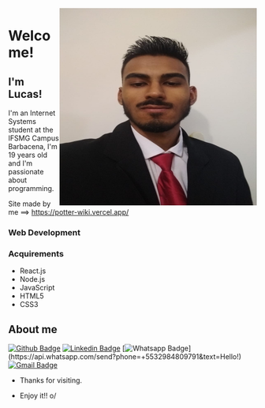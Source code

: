 <img align="right" width="400" height="400" src="https://github.com/LucasMtss/LucasMtss/blob/master/FotoCurriculo.jpeg">
 
# Welcome!
 
## I'm Lucas!

I'm an Internet Systems student at the IFSMG Campus Barbacena, I'm 19 years old and I'm passionate about programming.

Site made by me ==> https://potter-wiki.vercel.app/
  
### Web Development

### Acquirements

- React.js
- Node.js
- JavaScript
- HTML5
- CSS3
 
 
## About me 
[![Github Badge](https://img.shields.io/badge/-Github-000?style=flat-square&logo=Github&logoColor=white&link=link_do_seu_perfil_no_github)](https://github.com/LucasMtss)
[![Linkedin Badge](https://img.shields.io/badge/-LinkedIn-blue?style=flat-square&logo=Linkedin&logoColor=white&link=link_do_seu_perfil_no_linkedin)](https://www.linkedin.com/in/lucas-matos-92b37a1b2/)
[![Whatsapp Badge](https://img.shields.io/badge/-Whatsapp-4CA143?style=flat-square&labelColor=4CA143&logo=whatsapp&logoColor=white&link=https://api.whatsapp.com/send?phone=+5532984809791&text=Hello!)](https://api.whatsapp.com/send?phone=+5532984809791&text=Hello!)
[![Gmail Badge](https://img.shields.io/badge/-Gmail-c14438?style=flat-square&logo=Gmail&logoColor=white&link=mailto:seu_email)](mailto:lucasrmts@gmail.com)
 
- Thanks for visiting. 
 
- Enjoy it!! o/
